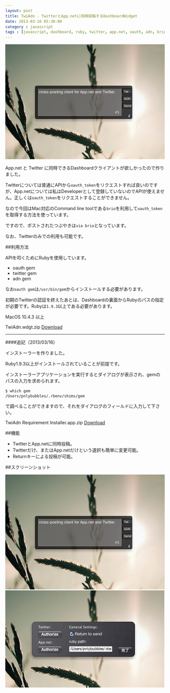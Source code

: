 ```yaml
---
layout: post
title: TwiAdn - TwitterとApp.netに同時投稿するDashboardWidget
date: 2013-03-16 05:30:00
category : javascript
tags : [javascript, dashboard, ruby, twitter, app.net, oauth, adn, brio]
---
```


<img src="/img/2013-03-16-TwiAdn1.png" />

App.net と Twitter に同時できるDashboardクライアントが欲しかったので作りました。

Twitterについては普通にAPIから`oauth_token`をリクエストすれば良いのですが、App.netについては私はDeveloperとして登録していないのでAPIが使えません。正しくは`oauth_token`をリクエストすることができません。

なので今回はMac対応のCommand line toolである`brio`を利用して`oauth_token`を取得する方法を使っています。

ですので、ポストされたつぶやきは`via brio`となっています。

なお、Twitterのみでの利用も可能です。

##利用方法

APIを叩くためにRubyを使用しています。

* oauth gem
* twitter gem
* adn gem

なお`oauth gem`は`/usr/bin/gem`からインストールする必要があります。

初期のTwitterの認証を終えたあとは、Dashboardの裏面からRubyのパスの指定が必要です。Rubyは`1.9.3`以上である必要があります。

MacOS 10.4.3 以上

TwiAdn.wdgt.zip
<a class="btn" href="http://cl.ly/NcGq/download/TwiAdn.wdgt.zip">Download</a>

---
####追記（2013/03/16）

インストーラーを作りました。

Ruby1.9.3以上がインストールされていることが前提です。

インストーラーアプリケーションを実行するとダイアログが表示され、gemのパスの入力を求められます。

	$ which gem
	/Users/pnlybubbles/.rbenv/shims/gem

で調べることができますので、それをダイアログのフィールドに入力して下さい。

TwiAdn Requirement Installer.app.zip
<a class="btn" href="http://cl.ly/NdO7/download/TwiAdn%20Requirement%20Installer.app.zip">Download</a>

##機能

* TwitterとApp.netに同時投稿。
* Twitterだけ、またはApp.netだけという選択も簡単に変更可能。
* Returnキーによる投稿が可能。

##スクリーンショット

<img src="/img/2013-03-16-TwiAdn1.png" />

<img src="/img/2013-03-16-TwiAdn2.png" />